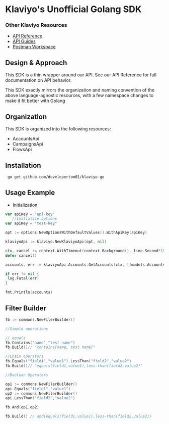 # Klaviyo's Unofficial Golang SDK

### Other Klaviyo Resources

- [API Reference](https://developers.klaviyo.com/en/v2024-02-15/reference/)
- [API Guides](https://developers.klaviyo.com/en/v2024-02-15/docs)
- [Postman Workspace](https://www.postman.com/klaviyo/workspace/klaviyo-developers)

## Design & Approach

This SDK is a thin wrapper around our API. See our API Reference for full documentation on API behavior.

This SDK exactly mirrors the organization and naming convention of the above language-agnostic resources, with a few namespace changes to make it fit better with Golang

## Organization

This SDK is organized into the following resources:

- AccountsApi
- CampaignsApi
- FlowsApi

## Installation

```sh
 go get github.com/developertom01/klaviyo-go
```

## Usage Example

- Initialization

 ```go
 var apiKey = "api-key"
    //Initialize options
 var apiKey = "test-key"

 opt := options.NewOptionsWithDefaultValues().WithApiKey(apiKey)

 klaviyoApi := klaviyo.NewKlaviyoApi(opt, nil)

 ctx, cancel := context.WithTimeout(context.Background(), time.Second*15)
 defer cancel()

 accounts, err := klaviyoApi.Accounts.GetAccounts(ctx, []models.AccountsField{models.AccountsFieldContactInformation, models.AccountsFieldContactInformation_DefaultSenderName})

 if err != nil {
  log.Fatal(err)
 }

 fmt.Println(accounts)
 ```

## Filter Builder

```go
fb := commons.NewFilerBuilder()

//Simple operations

// equals
fb.Contains("name","test name") 
fb.Build()// "contains(name, test name)"

//Chain operators
fb.Equals("field1","value1").LessThan("field2","value2") 
fb.Build()// "equals(field1,value1),less-than(field2,value2)"

//Boolean Operators

op1 := commons.NewFilerBuilder()
api.Equals("field1","value1")
op2 := commons.NewFilerBuilder()
api.LessThan("field2","value2")

fb.And(op1,op2)

fb.Build() // and(equals(field1,value1),less-than(field2,value2))

```
